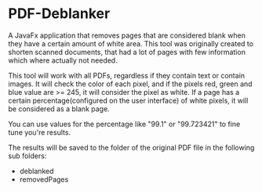 # PDF-Deblanker
A JavaFx application that removes pages that are considered blank when they have a certain amount of white area.
This tool was originally created to shorten scanned documents, that had a lot of pages with few information which where actually not needed.

This tool will work with all PDFs, regardless if they contain text or contain images.
It will check the color of each pixel, and if the pixels red, green and blue value are >= 245, it will consider the pixel as white.
If a page has a certain percentage(configured on the user interface) of white pixels, it will be considered as a blank page.

You can use values for the percentage like "99.1" or "99.723421" to fine tune you're results.

The results will be saved to the folder of the original PDF file in the following sub folders:
  - deblanked
  - removedPages

